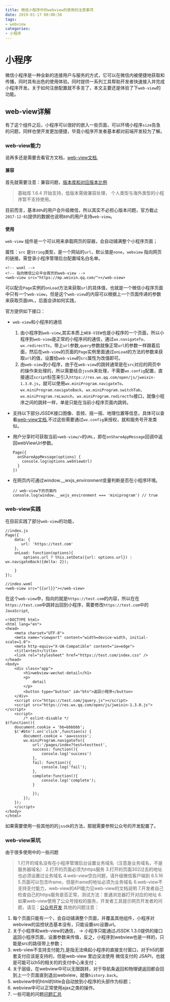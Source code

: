 ```yaml
---
title: 微信小程序中的webview的使用的注意事项
date: 2019-01-17 00:08:58
tags:
- webview
categories: 
- 小程序
---
```

# 小程序
微信小程序是一种全新的连接用户与服务的方式，它可以在微信内被便捷地获取和传播，同时具有出色的使用体验。同时提供一系列工具帮助开发者快速接入并完成小程序开发。关于如何注册配置就不多言了，本文主要还是体验了下`web-view`的功能。

## web-view详解
有了这个组件之后，小程序可以很好的嵌入一些页面，可以环境小程序`size`告急的问题，同样也使开发更加便捷，毕竟小程序开发者基本都对前端开发较为了解。

### web-view能力
说再多还是需要去看官方文档，[web-view文档](https://mp.weixin.qq.com/debug/wxadoc/dev/component/web-view.html),
#### 兼容
首先就需要注意：兼容问题，[版本库和对应版本比例](https://mp.weixin.qq.com/debug/wxadoc/dev/framework/client-lib.html)
>基础库 1.6.4 开始支持，低版本需做兼容处理，
个人类型与海外类型的小程序暂不支持使用。

目前而言，基本`80%`的用户会升级微信，所以其实不必担心版本问题，官方截止`2017-12-01`提供的数据也说明`88%`的用户支持`web-view`。

<!-- more -->

#### 使用
`web-view` 组件是一个可以用来承载网页的容器，会自动铺满整个小程序页面；

属性：`src`	是`String`类型，是一个网站的`url`，默认值是`none`，`webview` 指向网页的链接。需登录小程序管理后台配置域名白名单。
````
<!-- wxml -->
<!-- 指向微信公众平台首页的web-view -->
<web-view src="https://mp.weixin.qq.com/"></web-view>
````
可以配合`Page`实例的`onLoad`方法来获取`url`的具体值，也就是一个微信小程序页面中只有一个`web-view`，但是这个`web-view`的内容可以根据上一个页面传递的参数来获取页面`URL`，后面会讲如何实践，

官方提供如下接口：
* `web-view`和小程序的通信
    1. 由小程序到`web-view`,其实本质上`WEB-VIEW`也是小程序的一个页面，所以小程序到`web-view`是正常的小程序间的通信，通过`wx.navigateTo`、`wx.redirectTo`，带上`url`参数,`query`参数就像正常`url`的参数一样跟着后面，然后在`web-view`的页面的`Page`实例里面通过`onLoad`的方法的参数来获取`url`的值，设置给`web-view`的`src`属性为改值即可。
    2. 由`web-view`到小程序，由于在`web-view`的跳转通常是在`src`对应的网页中的操作来处理的，所以需要结合`jssdk`来处理，不需要`wx.config`配置，直接通过`script`标签来引入`https://res.wx.qq.com/open/js/jweixin-1.3.0.js`，就可以使用`wx.miniProgram.navigateTo`、`wx.miniProgram.navigateBack`、`wx.miniProgram.switchTab`、`wx.miniProgram.reLaunch`、`wx.miniProgram.redirectTo`接口，就像小程序之间的跳转一样，单是只能在当前小程序页面内跳转。
* 支持以下部分JSSDK接口图像、音频、摇一摇、地理位置等信息，具体可以查看[web-view文档](https://mp.weixin.qq.com/debug/wxadoc/dev/component/web-view.html),不过这些需要通过`wx.config`来授权，就和服务号开发类似。
* 用户分享时可获取当前`<web-view/>`的`URL`，即在`onShareAppMessage`回调中返回webViewUrl参数。  
    ````
    Page({
      onShareAppMessage(options) {
        console.log(options.webViewUrl)
      }
    })
    ````

* 在网页内可通过window.__wxjs_environment变量判断是否在小程序环境。
    ````  
    // web-view下的页面内
    console.log(window.__wxjs_environment === 'miniprogram') // true
    ````


### web-view实践
在目前实践了部分`web-view`的功能，
````
//index.js
Page({
    data: {
       url: 'https://test.com'
    },
    onLoad: function(options){
        options.url ? this.setData({url: options.url}) : wx.navigateBack({delta: 2});

    }
});

//index.wxml
<web-view src="{{url}}"></web-view>
````
在这个`web-view`中，指向的就是`https://test.com`的内容，所以在在`https://test.com`中跳转出回到小程序，需要修改`https://test.com`中的`JavaScript`,
````
<!DOCTYPE html>
<html lang="en">
<head>
    <meta charset="UTF-8">
    <meta name="viewport" content="width=device-width, initial-scale=1.0">
    <meta http-equiv="X-UA-Compatible" content="ie=edge">
    <title>test</title>
    <link rel="stylesheet" href="https://test.com/index.css" />
</head>
<body>
    <div class="app">
        <h1>webview-wechat-detail</h1>
        <p>
            detail
        </p>
        <button type="button" id="btn">返回小程序</button>
    </div>
    <script src="https://test.com/jquery.js"></script>
    <script src="https://res.wx.qq.com/open/js/jweixin-1.3.0.js"></script>
    <script>
        /* eslint-disable */
$(function(){
    doucument.cookie = 'bb=bbbbbb';
    $('#btn').on('click',function(s) {
        document.cookie = 'aa=ssssss';
        wx.miniProgram.navigateTo({
            url:'/pages/index?test=testtest',
            success: function(){
                console.log('success')
            },
            fail: function(){
                console.log('fail');
            },
            complete:function(){
                console.log('complete');
            }

            });
        });
    });
    </script>
</body>
</html>

````
如果需要使用一些其他的的`jssdk`的方法，那就需要参照公众号的开发配置了。
### web-view采坑
由于很多使用中的一些问题
>1.打开的域名没有在小程序管理后台设置业务域名（注意是业务域名，不是服务器域名）
2.打开的页面必须为https服务
3.打开的页面302过去的地址也必须设置过业务域名
4.web-view空白问题，请升级微信客户端到 6.5.16
5.页面可以包含iframe，但是iframe的地址必须为业务域名
6.web-view不支持支付能力，web-view的API能力见web-view的文档说明
7.开发者自己检查自己的https服务是否正常，测试方法：普通浏览器打开对应的地址
8.如果web-view使用了公众号授权的服务，开发者工具提示网页开发者的问题，请见：[公众号开发](https://mp.weixin.qq.com/wiki?t=resource/res_main&id=mp1455784140)
其他的问题注意：
1. 每个页面只能有一个<web-view/>，<web-view/>会自动铺满整个页面，并覆盖其他组件，小程序对webview的监控状态基本没有，只能设置src设置url。
2. 关于小程序和web-view的通信，<web-view/> → 小程序只能通过JSSDK 1.3.0提供的接口返回小程序页面，设置参数来传值，反之，小程序到webview也是一样的，只能是src的路径带上参数；
3. web-view不支持支付能力,是指无法唤起小程序的直接支付窗口，对于h5的那套支付应该是支持的，但是web-view 里边没法使用 微信支付的 JSAPI，也就是可能可以h5的相关的的支付中心来支付；
4. 关于层级，在webview中可以无限跳转，对于导航条返回和物理键返回都会回到上一个页面直到退出webview，就像`history.back`。
5. webview中的html的title会自动放到小程序的头部作为标题；
6. webview中可以正常使用ajax之类的操作。
7. 一些可能的问题[问题汇总](https://developers.weixin.qq.com/blogdetail?action=get_post_info&lang=zh_CN&token=585555149&docid=ebfd9e5ec9986b4f23c41f8d8bbf2730)